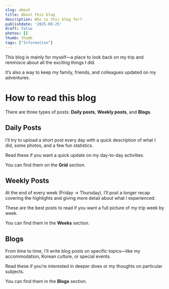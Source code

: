 ```yaml
---
slug: about
title: About this blog
description: Who is this blog for?
publishdate: '2025-09-25'
draft: false
photos: []
thumb: thumb
tags: ["Information"]
---
```


This blog is mainly for myself—a place to look back on my trip and reminisce about all the exciting things I did.  

It’s also a way to keep my family, friends, and colleagues updated on my adventures.  

# How to read this blog

There are three types of posts: **Daily posts**, **Weekly posts**, and **Blogs**.  

## Daily Posts
I’ll try to upload a short post every day with a quick description of what I did, some photos, and a few fun statistics.  

Read these if you want a quick update on my day-to-day activities.  

You can find them on the **Grid** section.  

## Weekly Posts
At the end of every week (Friday → Thursday), I’ll post a longer recap covering the highlights and giving more detail about what I experienced.  

These are the best posts to read if you want a full picture of my trip week by week.  

You can find them in the **Weeks** section.  

## Blogs
From time to time, I’ll write blog posts on specific topics—like my accommodation, Korean culture, or special events.  

Read these if you’re interested in deeper dives or my thoughts on particular subjects.  

You can find them in the **Blogs** section.  
